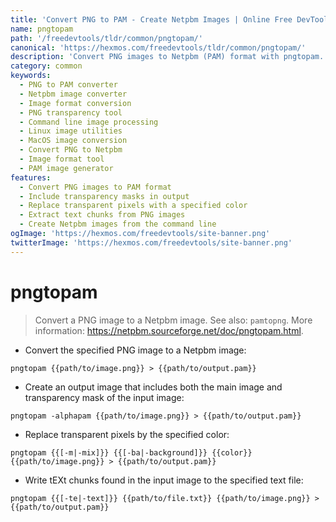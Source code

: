 ```yaml
---
title: 'Convert PNG to PAM - Create Netpbm Images | Online Free DevTools by Hexmos'
name: pngtopam
path: '/freedevtools/tldr/common/pngtopam/'
canonical: 'https://hexmos.com/freedevtools/tldr/common/pngtopam/'
description: 'Convert PNG images to Netpbm (PAM) format with pngtopam. Create images with transparency or replace transparent colors using this free online tool, no registration required.'
category: common
keywords:
  - PNG to PAM converter
  - Netpbm image converter
  - Image format conversion
  - PNG transparency tool
  - Command line image processing
  - Linux image utilities
  - MacOS image conversion
  - Convert PNG to Netpbm
  - Image format tool
  - PAM image generator
features:
  - Convert PNG images to PAM format
  - Include transparency masks in output
  - Replace transparent pixels with a specified color
  - Extract text chunks from PNG images
  - Create Netpbm images from the command line
ogImage: 'https://hexmos.com/freedevtools/site-banner.png'
twitterImage: 'https://hexmos.com/freedevtools/site-banner.png'
---
```


# pngtopam

> Convert a PNG image to a Netpbm image.
> See also: `pamtopng`.
> More information: <https://netpbm.sourceforge.net/doc/pngtopam.html>.

- Convert the specified PNG image to a Netpbm image:

`pngtopam {{path/to/image.png}} > {{path/to/output.pam}}`

- Create an output image that includes both the main image and transparency mask of the input image:

`pngtopam -alphapam {{path/to/image.png}} > {{path/to/output.pam}}`

- Replace transparent pixels by the specified color:

`pngtopam {{[-m|-mix]}} {{[-ba|-background]}} {{color}} {{path/to/image.png}} > {{path/to/output.pam}}`

- Write tEXt chunks found in the input image to the specified text file:

`pngtopam {{[-te|-text]}} {{path/to/file.txt}} {{path/to/image.png}} > {{path/to/output.pam}}`
